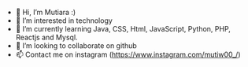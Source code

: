 - 👋 Hi, I’m Mutiara :)
- 👀 I’m interested in technology
- 🌱 I’m currently learning Java, CSS, Html, JavaScript, Python, PHP, Reactjs and Mysql.
- 💞️ I’m looking to collaborate on github
- 📫 Contact me on instagram (https://www.instagram.com/mutiw00_/)

<!---
Mutia109/Mutia109 is a ✨ special ✨ repository because its `README.md` (this file) appears on your GitHub profile.
You can click the Preview link to take a look at your changes.
--->
